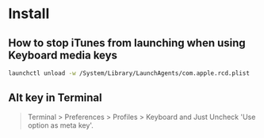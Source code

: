 # Install

## How to stop iTunes from launching when using Keyboard media keys
```bash
launchctl unload -w /System/Library/LaunchAgents/com.apple.rcd.plist
```

## Alt key in Terminal
> Terminal > Preferences > Profiles > Keyboard and Just Uncheck 'Use option as meta key'.
